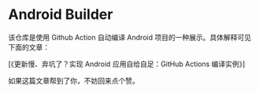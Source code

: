 # Android Builder

该仓库是使用 Github Action 自动编译 Android 项目的一种展示。具体解释可见下面的文章：

[《更新慢、弃坑了？实现 Android 应用自给自足：GitHub Actions 编译实例》]

如果这篇文章帮到了你，不妨回来点个赞。
